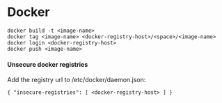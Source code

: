 # Docker

	docker build -t <image-name>
	docker tag <image-name> <docker-registry-host>/<space>/<image-name>
	docker login <docker-registry-host>
	docker push <image-name>
	
#### Unsecure docker registries

Add the registry url to /etc/docker/daemon.json:

	{ "insecure-registries": [ <docker-registry-host> ] }